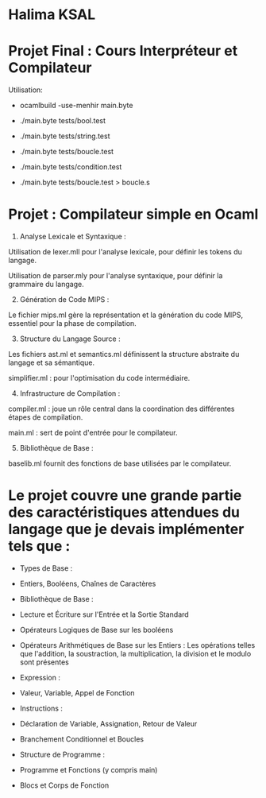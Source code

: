 # Halima KSAL

# Projet Final : Cours Interpréteur et Compilateur

Utilisation:


*  ocamlbuild -use-menhir main.byte 
* ./main.byte tests/bool.test
* ./main.byte tests/string.test
* ./main.byte tests/boucle.test
* ./main.byte tests/condition.test


* ./main.byte tests/boucle.test > boucle.s 

# Projet : Compilateur simple en Ocaml

1. Analyse Lexicale et Syntaxique :

Utilisation de lexer.mll pour l'analyse lexicale, pour définir les tokens du langage.

Utilisation de parser.mly pour l'analyse syntaxique, pour définir la grammaire du langage.

2. Génération de Code MIPS :

Le fichier mips.ml gère la représentation et la génération du code MIPS, essentiel pour la phase de compilation.

3. Structure du Langage Source :

Les fichiers ast.ml et semantics.ml définissent la structure abstraite du langage et sa sémantique.

simplifier.ml  : pour l'optimisation du code intermédiaire.

4. Infrastructure de Compilation :

compiler.ml  : joue un rôle central dans la coordination des différentes étapes de compilation.

main.ml : sert de point d'entrée pour le compilateur.

5. Bibliothèque de Base :

baselib.ml fournit des fonctions de base utilisées par le compilateur.


# Le projet couvre une grande partie des caractéristiques attendues du langage que je devais implémenter tels que :

- Types de Base :

* Entiers, Booléens, Chaînes de Caractères

- Bibliothèque de Base :

* Lecture et Écriture sur l'Entrée et la Sortie Standard

* Opérateurs Logiques de Base sur les booléens

* Opérateurs Arithmétiques de Base sur les Entiers : Les opérations telles que l'addition, la soustraction, la multiplication, la division et le modulo sont présentes

- Expression :

* Valeur, Variable, Appel de Fonction

- Instructions :

* Déclaration de Variable, Assignation, Retour de Valeur

* Branchement Conditionnel et Boucles

- Structure de Programme :

* Programme et Fonctions (y compris main)

- Blocs et Corps de Fonction 

